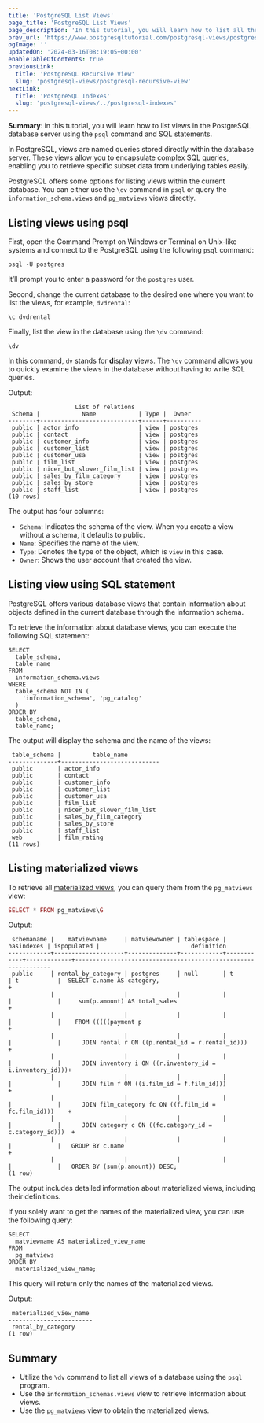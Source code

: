 ```yaml
---
title: 'PostgreSQL List Views'
page_title: 'PostgreSQL List Views'
page_description: 'In this tutorial, you will learn how to list all the views in the current database in PostgreSQL using psql or SQL.'
prev_url: 'https://www.postgresqltutorial.com/postgresql-views/postgresql-list-views/'
ogImage: ''
updatedOn: '2024-03-16T08:19:05+00:00'
enableTableOfContents: true
previousLink:
  title: 'PostgreSQL Recursive View'
  slug: 'postgresql-views/postgresql-recursive-view'
nextLink:
  title: 'PostgreSQL Indexes'
  slug: 'postgresql-views/../postgresql-indexes'
---
```


**Summary**: in this tutorial, you will learn how to list views in the PostgreSQL database server using the `psql` command and SQL statements.

In PostgreSQL, views are named queries stored directly within the database server. These views allow you to encapsulate complex SQL queries, enabling you to retrieve specific subset data from underlying tables easily.

PostgreSQL offers some options for listing views within the current database. You can either use the `\dv` command in `psql` or query the `information_schema.views` and `pg_matviews` views directly.

## Listing views using psql

First, open the Command Prompt on Windows or Terminal on Unix\-like systems and connect to the PostgreSQL using the following `psql` command:

```plaintextsql
psql -U postgres
```

It’ll prompt you to enter a password for the `postgres` user.

Second, change the current database to the desired one where you want to list the views, for example, `dvdrental`:

```plaintext
\c dvdrental
```

Finally, list the view in the database using the `\dv` command:

```plaintext
\dv
```

In this command, `dv` stands for **d**isplay **v**iews. The `\dv` command allows you to quickly examine the views in the database without having to write SQL queries.

Output:

```plaintext
                   List of relations
 Schema |            Name            | Type |  Owner
--------+----------------------------+------+----------
 public | actor_info                 | view | postgres
 public | contact                    | view | postgres
 public | customer_info              | view | postgres
 public | customer_list              | view | postgres
 public | customer_usa               | view | postgres
 public | film_list                  | view | postgres
 public | nicer_but_slower_film_list | view | postgres
 public | sales_by_film_category     | view | postgres
 public | sales_by_store             | view | postgres
 public | staff_list                 | view | postgres
(10 rows)
```

The output has four columns:

- `Schema`: Indicates the schema of the view. When you create a view without a schema, it defaults to public.
- `Name`: Specifies the name of the view.
- `Type`: Denotes the type of the object, which is `view` in this case.
- `Owner`: Shows the user account that created the view.

## Listing view using SQL statement

PostgreSQL offers various database views that contain information about objects defined in the current database through the information schema.

To retrieve the information about database views, you can execute the following SQL statement:

```plaintext
SELECT
  table_schema,
  table_name
FROM
  information_schema.views
WHERE
  table_schema NOT IN (
    'information_schema', 'pg_catalog'
  )
ORDER BY
  table_schema,
  table_name;
```

The output will display the schema and the name of the views:

```text
 table_schema |         table_name
--------------+----------------------------
 public       | actor_info
 public       | contact
 public       | customer_info
 public       | customer_list
 public       | customer_usa
 public       | film_list
 public       | nicer_but_slower_film_list
 public       | sales_by_film_category
 public       | sales_by_store
 public       | staff_list
 web          | film_rating
(11 rows)
```

## Listing materialized views

To retrieve all [materialized views](postgresql-materialized-views), you can query them from the `pg_matviews` view:

```php
SELECT * FROM pg_matviews\G
```

Output:

```text
 schemaname |    matviewname     | matviewowner | tablespace | hasindexes | ispopulated |                          definition
------------+--------------------+--------------+------------+------------+-------------+---------------------------------------------------------------
 public     | rental_by_category | postgres     | null       | t          | t           |  SELECT c.name AS category,                                  +
            |                    |              |            |            |             |     sum(p.amount) AS total_sales                             +
            |                    |              |            |            |             |    FROM (((((payment p                                       +
            |                    |              |            |            |             |      JOIN rental r ON ((p.rental_id = r.rental_id)))         +
            |                    |              |            |            |             |      JOIN inventory i ON ((r.inventory_id = i.inventory_id)))+
            |                    |              |            |            |             |      JOIN film f ON ((i.film_id = f.film_id)))               +
            |                    |              |            |            |             |      JOIN film_category fc ON ((f.film_id = fc.film_id)))    +
            |                    |              |            |            |             |      JOIN category c ON ((fc.category_id = c.category_id)))  +
            |                    |              |            |            |             |   GROUP BY c.name                                            +
            |                    |              |            |            |             |   ORDER BY (sum(p.amount)) DESC;
(1 row)
```

The output includes detailed information about materialized views, including their definitions.

If you solely want to get the names of the materialized view, you can use the following query:

```
SELECT
  matviewname AS materialized_view_name
FROM
  pg_matviews
ORDER BY
  materialized_view_name;
```

This query will return only the names of the materialized views.

Output:

```
 materialized_view_name
------------------------
 rental_by_category
(1 row)

```

## Summary

- Utilize the `\dv` command to list all views of a database using the `psql` program.
- Use the `information_schemas.views` view to retrieve information about views.
- Use the `pg_matviews` view to obtain the materialized views.
